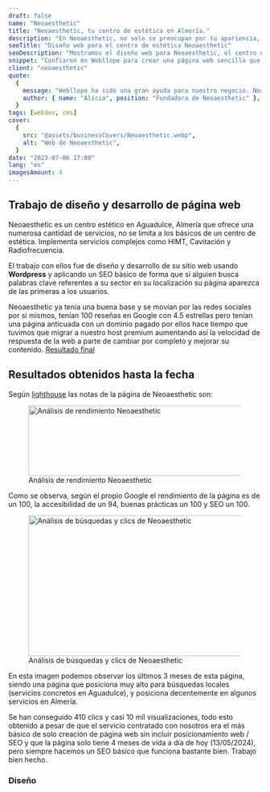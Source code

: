 ```yaml
---
draft: false
name: "Neoaesthetic"
title: "Neoaesthetic, tu centro de estética en Almería."
description: "En Neoaesthetic, no solo se preocupan por tu apariencia, sino también por tu bienestar general. Es centro de estética con más de una década de experiencia y con infinidad de servicios."
seoTitle: "Diseño web para el centro de estética Neoaesthetic"
seoDescription: "Mostramos el diseño web para Neoaesthetic, el centro de estética de moda en Almería con más de una década de experiencia y con infinidad de servicios."
snippet: "Confiaron en Webllope para crear una página web sencilla que represente su marca y ayude a la gente local a ver sus servicios y sus precios, al mismo tiempo que les facilita el contacto inminente para reservar una cita."
client: "neoaesthetic"
quote:
  {
    message: "Webllope ha sido una gran ayuda para nuestro negocio. Nos han ayudado a crear una página web profesional y atraer a más clientes a nuestro centro de estética.",
    author: { name: "Alicia", position: "Fundadora de Neoaesthetic" },
  }
tags: [webdev, cms]
cover:
  {
    src: "@assets/businessCovers/Neoaesthetic.webp",
    alt: "Web de Neoaesthetic",
  }
date: "2023-07-06 17:00"
lang: "es"
imagesAmount: 4
---
```


## Trabajo de diseño y desarrollo de página web

Neoaesthetic es un centro estético en Aguadulce, Almería que ofrece una numerosa cantidad de servicios, no se limita a los básicos de un centro de estética. Implementa servicios complejos como HIMT, Cavitación y Radiofrecuencia.

El trabajo con ellos fue de diseño y desarrollo de su sitio web usando **Wordpress** y aplicando un SEO básico de forma que si alguien busca palabras clave referentes a su sector en su localización su página aparezca de las primeras a los usuarios.

Neoaesthetic ya tenía una buena base y se movían por las redes sociales por si mismos, tenían 100 reseñas en Google con 4.5 estrellas pero tenían una página anticuada con un dominio pagado por ellos hace tiempo que tuvimos que migrar a nuestro host premium aumentando así la velocidad de respuesta de la web a parte de cambiar por completo y mejorar su contenido.
<a href="https://neoaesthetic.com" rel="nofollow">Resultado final</a>

## Resultados obtenidos hasta la fecha

Según [lighthouse](https://es.semrush.com/blog/como-utilizar-google-lighthouse/) las notas de la página de Neoaesthetic son:

<figure>
<img src="/blogImages/lighthouse-web-neoaesthetic.png" title="Análisis de rendimiento Neoaesthetic" alt="Análisis de rendimiento Neoaesthetic" width="760" height="140" loading="lazy"/>
<figcaption class="text-center">Análisis de rendimiento Neoaesthetic<figcaption>
</figure>

Como se observa, según el propio Google el rendimiento de la página es de un 100, la accesibilidad de un 94, buenas prácticas un 100 y SEO un 100.

<figure>
<img src="/blogImages/search-analytics-neoaesthetic.png" title="Análisis de búsquedas y clics de Neoaesthetic" alt="Análisis de búsquedas y clics de Neoaesthetic" width="760" height="280" loading="lazy"/>
<figcaption class="text-center">Análisis de búsquedas y clics de Neoaesthetic<figcaption>
</figure>

En esta imagen podemos observar los últimos 3 meses de esta página, siendo una página que posiciona muy alto para búsquedas locales (servicios concretos en Aguadulce), y posiciona decentemente en algunos servicios en Almería. 

Se han conseguido 410 clics y casi 10 mil visualizaciones, todo esto obtenido a pesar de que el servicio contratado con nosotros era el más básico de solo creación de página web sin incluir posicionamiento web / SEO y que la página solo tiene 4 meses de vida a día de hoy (13/05/2024), pero siempre hacemos un SEO básico que funciona bastante bien. Trabajo bien hecho.

### Diseño
